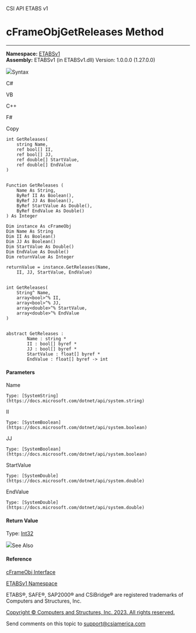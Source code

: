 ﻿

CSI API ETABS v1

# cFrameObjGetReleases Method  
  
---  
  
**Namespace:** [ETABSv1](2780f1b8-2033-5289-2298-1cdb2a7508d9.htm)  
**Assembly:** ETABSv1 (in ETABSv1.dll) Version: 1.0.0.0 (1.27.0.0)

![](../icons/SectionExpanded.png)Syntax

C#

VB

C++

F#

Copy

    
    
    int GetReleases(
    	string Name,
    	ref bool[] II,
    	ref bool[] JJ,
    	ref double[] StartValue,
    	ref double[] EndValue
    )
    
    
    Function GetReleases ( 
    	Name As String,
    	ByRef II As Boolean(),
    	ByRef JJ As Boolean(),
    	ByRef StartValue As Double(),
    	ByRef EndValue As Double()
    ) As Integer
    
    Dim instance As cFrameObj
    Dim Name As String
    Dim II As Boolean()
    Dim JJ As Boolean()
    Dim StartValue As Double()
    Dim EndValue As Double()
    Dim returnValue As Integer
    
    returnValue = instance.GetReleases(Name, 
    	II, JJ, StartValue, EndValue)
    
    
    int GetReleases(
    	String^ Name, 
    	array<bool>^% II, 
    	array<bool>^% JJ, 
    	array<double>^% StartValue, 
    	array<double>^% EndValue
    )
    
    
    abstract GetReleases : 
            Name : string * 
            II : bool[] byref * 
            JJ : bool[] byref * 
            StartValue : float[] byref * 
            EndValue : float[] byref -> int 
    

#### Parameters

Name

    Type: [SystemString](https://docs.microsoft.com/dotnet/api/system.string)  

II

    Type: [SystemBoolean](https://docs.microsoft.com/dotnet/api/system.boolean)  

JJ

    Type: [SystemBoolean](https://docs.microsoft.com/dotnet/api/system.boolean)  

StartValue

    Type: [SystemDouble](https://docs.microsoft.com/dotnet/api/system.double)  

EndValue

    Type: [SystemDouble](https://docs.microsoft.com/dotnet/api/system.double)  

#### Return Value

Type: [Int32](https://docs.microsoft.com/dotnet/api/system.int32)

![](../icons/SectionExpanded.png)See Also

#### Reference

[cFrameObj Interface](d5342667-2977-9fdc-9769-e4e2becc0803.htm)

[ETABSv1 Namespace](2780f1b8-2033-5289-2298-1cdb2a7508d9.htm)

ETABS®, SAFE®, SAP2000® and CSiBridge® are registered trademarks of Computers
and Structures, Inc.  

[Copyright © Computers and Structures, Inc. 2023. All rights
reserved.](http://www.csiamerica.com)

Send comments on this topic to
[support@csiamerica.com](mailto:support%40csiamerica.com?Subject=CSI%20API%20ETABS%20v1)

